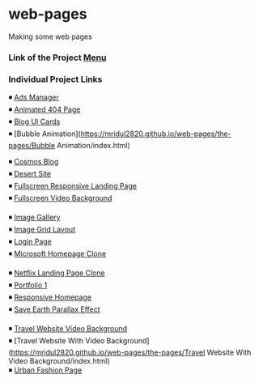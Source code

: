 # web-pages

Making some web pages

### Link of the Project [Menu](https://mridul2820.github.io/web-pages/)

### Individual Project Links

◾ [Ads Manager](https://mridul2820.github.io/web-pages/the-pages/ads-manager/index.html)
<br/>
◾ [Animated 404 Page](https://mridul2820.github.io/web-pages/the-pages/animated-404-page/index.html)
<br/>
◾ [Blog UI Cards](https://mridul2820.github.io/web-pages/the-pages/blog-ui-cards/index.html)
<br/>
◾ [Bubble Animation](https://mridul2820.github.io/web-pages/the-pages/Bubble Animation/index.html)
<br/>


◾ [Cosmos Blog](https://mridul2820.github.io/web-pages/the-pages/cosmos-blog/index.html)
<br/>
◾ [Desert Site](https://mridul2820.github.io/web-pages/the-pages/desert-site/index.html)
<br/>
◾ [Fullscreen Responsive Landing Page](https://mridul2820.github.io/web-pages/the-pages/fullscreen-responsive-landing-page/index.html)
<br/>
◾ [Fullscreen Video Background](https://mridul2820.github.io/web-pages/the-pages/fullscreen-video-background/index.html)
<br/>


◾ [Image Gallery](https://mridul2820.github.io/web-pages/the-pages/image-gallery/index.html)
<br/>
◾ [Image Grid Layout](https://mridul2820.github.io/web-pages/the-pages/image-grid-layout/index.html)
<br/>
◾ [Login Page](https://mridul2820.github.io/web-pages/the-pages/login-page/index.html)
<br/>
◾ [Microsoft Homepage Clone](https://mridul2820.github.io/web-pages/the-pages/microsoft-homepage-clone/index.html)
<br/>


◾ [Netflix Landing Page Clone](https://mridul2820.github.io/web-pages/the-pages/netflix-landing-page-clone/index.html)
<br/>
◾ [Portfolio 1](https://mridul2820.github.io/web-pages/the-pages/portfolio-1/index.html)
<br/>
◾ [Responsive Homepage](https://mridul2820.github.io/web-pages/the-pages/responsive-homepage/index.html)
<br/>
◾ [Save Earth Parallax Effect](https://mridul2820.github.io/web-pages/the-pages/save-earth-parallax-effect/index.html)
<br/>


◾ [Travel Website Video Background](https://mridul2820.github.io/web-pages/the-pages/travel-website-video-background/index.html)
<br/>
◾ [Travel Website With Video Background](https://mridul2820.github.io/web-pages/the-pages/Travel Website With Video Background/index.html)
<br/>
◾ [Urban Fashion Page](https://mridul2820.github.io/web-pages/the-pages/urban-fashion-page/index.html)

